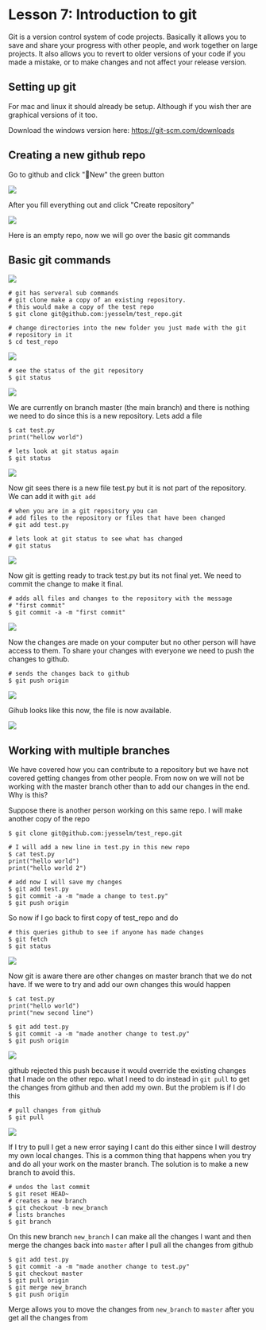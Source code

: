 # Lesson 7: Introduction to git

Git is a version control system of code projects. Basically it allows you to save and share your progress with other people, and work together on large projects. It also allows you to revert to older versions of your code if you made a mistake, or to make changes and not affect your release version. 

## Setting up git 

For mac and linux it should already be setup. Although if you wish ther are graphical versions of it too. 

Download the windows version here: https://git-scm.com/downloads

## Creating a new github repo 

Go to github and click "New" the green button 

![](imgs/github_repo_1.jpg)

After you fill everything out and click "Create repository"


![](imgs/github_repo_2.jpg)

Here is an empty repo, now we will go over the basic git commands


## Basic git commands 

![](imgs/github_repo_download.jpg)

```shell
# git has serveral sub commands
# git clone make a copy of an existing repository. 
# this would make a copy of the test repo 
$ git clone git@github.com:jyesselm/test_repo.git

# change directories into the new folder you just made with the git 
# repository in it 
$ cd test_repo 

```

![](imgs/git_clone.jpg)


```shell
# see the status of the git repository 
$ git status
```
![](imgs/git_status.jpg)


We are currently on branch master (the main branch) and there is nothing we need to do since this is a new repository. Lets add a file 

```shell
$ cat test.py
print("hellow world")

# lets look at git status again
$ git status
```

![](imgs/git_status_2.jpg)

Now git sees there is a new file test.py but it is not part of the repository. We can add it with `git add`

```shell
# when you are in a git repository you can
# add files to the repository or files that have been changed 
# git add test.py 

# lets look at git status to see what has changed
# git status
```

![](imgs/git_status_3.jpg)

Now git is getting ready to track test.py but its not final yet. We need to commit the change to make it final.

```shell
# adds all files and changes to the repository with the message 
# "first commit"
$ git commit -a -m "first commit"
```

![](imgs/git_commit.jpg)

Now the changes are made on your computer but no other person will have access to them. To share your changes with everyone we need to push the changes to github.

```shell
# sends the changes back to github 
$ git push origin 
```

![](imgs/git_push.jpg)

Gihub looks like this now, the file is now available.

![](imgs/git_push_after.jpg)


## Working with multiple branches 

We have covered how you can contribute to a repository but we have not covered getting changes from other people. From now on we will not be working with the master branch other than to add our changes in the end. Why is this?

Suppose there is another person working on this same repo. I will make another copy of the repo 

```shell
$ git clone git@github.com:jyesselm/test_repo.git

# I will add a new line in test.py in this new repo
$ cat test.py 
print("hello world")
print("hello world 2")

# add now I will save my changes
$ git add test.py
$ git commit -a -m "made a change to test.py"
$ git push origin 
```

So now if I go back to first copy of test_repo and do

```shell
# this queries github to see if anyone has made changes 
$ git fetch 
$ git status
```

![](imgs/git_fetch.jpg)

Now git is aware there are other changes on master branch that we do not have. If we were to try and add our own changes this would happen 

```shell
$ cat test.py
print("hello world")
print("new second line")

$ git add test.py
$ git commit -a -m "made another change to test.py"
$ git push origin 
```

![](imgs/git_failed_push.jpg)

github rejected this push because it would override the existing changes that I made on the other repo. what I need to do instead in `git pull` to get the changes from github and then add my own. But the problem is if I do this

```shell
# pull changes from github
$ git pull
```

![](imgs/git_failed_pull.jpg)

If I try to pull I get a new error saying I cant do this either since I will destroy my own local changes. This is a common thing that happens when you try and do all your work on the master branch. The solution is to make a new branch to avoid this.

```shell
# undos the last commit 
$ git reset HEAD~
# creates a new branch
$ git checkout -b new_branch
# lists branches
$ git branch
```
On this new branch `new_branch` I can make all the changes I want and then merge the changes back into `master` after I pull all the changes from github

```shell
$ git add test.py
$ git commit -a -m "made another change to test.py"
$ git checkout master
$ git pull origin
$ git merge new_branch
$ git push origin 
```

Merge allows you to move the changes from `new_branch` to `master` after you get all the changes from 







